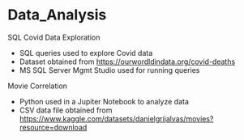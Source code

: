 # Data_Analysis

SQL Covid Data Exploration
- SQL queries used to explore Covid data 
- Dataset obtained from https://ourwordldindata.org/covid-deaths
- MS SQL Server Mgmt Studio used for running queries

Movie Correlation
- Python used in a Jupiter Notebook to analyze data
- CSV data file obtained from https://www.kaggle.com/datasets/danielgrijalvas/movies?resource=download
